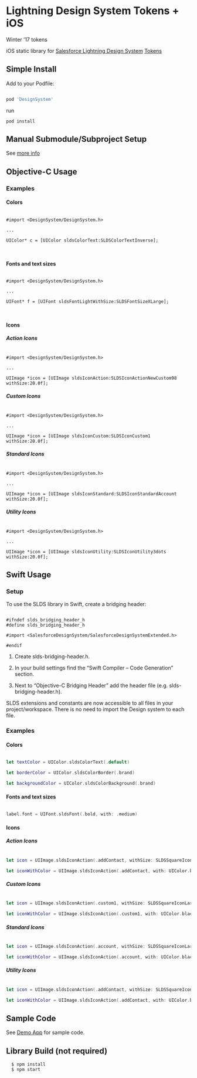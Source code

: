 # Lightning Design System Tokens + iOS

Winter ’17 tokens

iOS static library for [Salesforce Lightning Design System](https://www.lightningdesignsystem.com/) [Tokens](https://www.lightningdesignsystem.com/design-tokens/)


## Simple Install

Add to your Podfile:

```ruby

pod 'DesignSystem'

```

run

```
pod install
```

## Manual Submodule/Subproject Setup

See [more info](/manual_install_info)


## Objective-C Usage


### Examples


#### Colors

```objc

#import <DesignSystem/DesignSystem.h> 

...

UIColor* c = [UIColor sldsColorText:SLDSColorTextInverse];



```


#### Fonts and text sizes

```objc

#import <DesignSystem/DesignSystem.h> 

...

UIFont* f = [UIFont sldsFontLightWithSize:SLDSFontSizeXLarge];



```


#### Icons

##### Action Icons

```objc

#import <DesignSystem/DesignSystem.h> 

...

UIImage *icon = [UIImage sldsIconAction:SLDSIconActionNewCustom98 withSize:20.0f];

```


##### Custom Icons

```objc

#import <DesignSystem/DesignSystem.h> 

...

UIImage *icon = [UIImage sldsIconCustom:SLDSIconCustom1 withSize:20.0f];

```


##### Standard Icons

```objc

#import <DesignSystem/DesignSystem.h> 

...

UIImage *icon = [UIImage sldsIconStandard:SLDSIconStandardAccount withSize:20.0f];

```


##### Utility Icons

```objc

#import <DesignSystem/DesignSystem.h> 

...

UIImage *icon = [UIImage sldsIconUtility:SLDSIconUtility3dots withSize:20.0f];

```


## Swift Usage

### Setup

To use the SLDS library in Swift, create a bridging header:

```objc

#ifndef slds_bridging_header_h
#define slds_bridging_header_h

#import <SalesforceDesignSystem/SalesforceDesignSystemExtended.h>

#endif

```
  
1. Create slds-bridging-header.h.

2. In your build settings find the “Swift Compiler – Code Generation” section.

3. Next to “Objective-C Bridging Header” add the header file (e.g. slds-bridging-header.h).

SLDS extensions and constants are now accessible to all files in your project/workspace. There is no need to import the Design system to each file.


### Examples


#### Colors

```swift 

let textColor = UIColor.sldsColorText(.default)

let borderColor = UIColor.sldsColorBorder(.brand)

let backgroundColor = UIColor.sldsColorBackground(.brand)

```


#### Fonts and text sizes

```swift

label.font = UIFont.sldsFont(.bold, with: .medium)

```


#### Icons

##### Action Icons

```swift

let icon = UIImage.sldsIconAction(.addContact, withSize: SLDSSquareIconLarge)

let iconWithColor = UIImage.sldsIconAction(.addContact, with: UIColor.black, andBGColor: UIColor.white, andSize: SLDSSquareIconLarge)

```


##### Custom Icons

```swift

let icon = UIImage.sldsIconAction(.custom1, withSize: SLDSSquareIconLarge)

let iconWithColor = UIImage.sldsIconAction(.custom1, with: UIColor.black, andBGColor: UIColor.white, andSize: SLDSSquareIconLarge)

```


##### Standard Icons


```swift

let icon = UIImage.sldsIconAction(.account, withSize: SLDSSquareIconLarge)

let iconWithColor = UIImage.sldsIconAction(.account, with: UIColor.black, andBGColor: UIColor.white, andSize: SLDSSquareIconLarge)

```


##### Utility Icons


```swift

let icon = UIImage.sldsIconAction(.addContact, withSize: SLDSSquareIconLarge)

let iconWithColor = UIImage.sldsIconAction(.addContact, with: UIColor.black, andBGColor: UIColor.white, andSize: SLDSSquareIconLarge)

```


## Sample Code 

See [Demo App](/Demo) for sample code.



## Library Build (not required)
```
  $ npm install
  $ npm start
```

